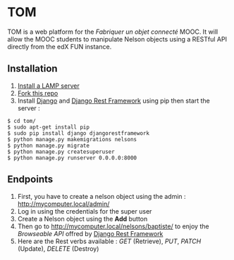 # TOM
TOM is a web platform for the *Fabriquer un objet connecté* MOOC.
It will allow the MOOC students to manipulate Nelson objects using a RESTful API directly from the edX FUN instance.

## Installation
1. [Install a LAMP server](http://wiki.debian.org/LaMp)
2. [Fork this repo](https://help.github.com/articles/fork-a-repo)
3. Install [Django](https://www.djangoproject.com) and [Django Rest Framework](http://django-rest-framework.org) using pip then start the server :  
```
$ cd tom/
$ sudo apt-get install pip
$ sudo pip install django djangorestframework
$ python manage.py makemigrations nelsons
$ python manage.py migrate
$ python manage.py createsuperuser
$ python manage.py runserver 0.0.0.0:8000
```

## Endpoints

1. First, you have to create a nelson object using the admin : http://mycomputer.local/admin/
2. Log in using the credentials for the super user
3. Create a Nelson object using the **Add** button
4. Then go to http://mycomputer.local/nelsons/baptiste/ to enjoy the *Browseable API* offred by [Django Rest Framework](http://django-rest-framework.org)
5. Here are the Rest verbs available : *GET* (Retrieve), *PUT*, *PATCH* (Update), *DELETE* (Destroy)
